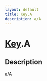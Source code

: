 ```yaml
---
layout: default
title: Key.A
description: a/A
---
```

# [Key]({{site.url}}/Pages/Reference/Key.html).A

## Description
a/A

